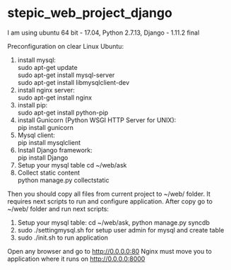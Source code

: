 # stepic_web_project_django

I am using ubuntu 64 bit - 17.04, Python 2.7.13, Django - 1.11.2 final

Preconfiguration on clear Linux Ubuntu:
1. install mysql:  
sudo apt-get update  
sudo apt-get install mysql-server  
sudo apt-get install libmysqlclient-dev   
2. install nginx server:  
sudo apt-get install nginx  
3. install pip:  
sudo apt-get install python-pip  
4. install Gunicorn (Python WSGI HTTP Server for UNIX):  
pip install gunicorn  
5. Mysql client:  
pip install mysqlclient  
6. Install Django framework:  
pip install Django  
7. Setup your mysql table
cd ~/web/ask
8. Collect static content  
python manage.py collectstatic

Then you should copy all files from current project to ~/web/ folder. It requires next scripts to run and configure application. After copy go to ~/web/ folder and run next scripts:  

1. Setup your mysql table: cd ~/web/ask, python manage.py syncdb
2. sudo ./settingmysql.sh for setup user admin for mysql and create table  
3. sudo ./init.sh to run application  

Open any browser and go to http://0.0.0.0:80 Nginx must move you to application where it runs on http://0.0.0.0:8000
